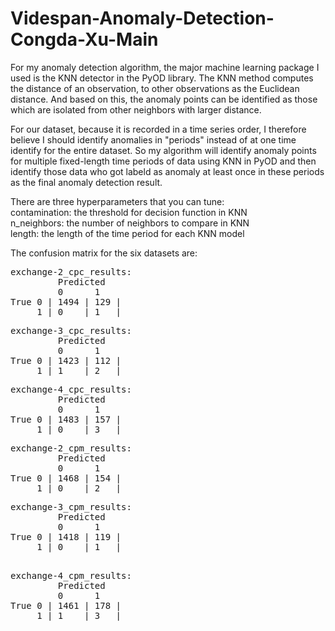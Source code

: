 # Videspan-Anomaly-Detection-Congda-Xu-Main


For my anomaly detection algorithm, the major machine learning package I used is the KNN detector in the PyOD library. The KNN method computes the distance of an observation, to other observations as the Euclidean distance. And based on this, the anomaly points can be identified as those which are isolated from other neighbors with larger distance.

For our dataset, because it is recorded in a time series order, I therefore believe I should identify anomalies in "periods" instead of at one time identify for the entire dataset. So my algorithm will identify anomaly points for multiple fixed-length time periods of data using KNN in PyOD and then identify those data who got labeld as anomaly at least once in these periods as the final anomaly detection result.

There are three hyperparameters that you can tune:   
contamination: the threshold for decision function in KNN  
n_neighbors: the number of neighbors to compare in KNN  
length: the length of the time period for each KNN model  

The confusion matrix for the six datasets are:

<pre>
exchange-2_cpc_results:  
         Predicted
         0      1    
True 0 | 1494 | 129 |    
     1 | 0    | 1   |    
</pre>

<pre>
exchange-3_cpc_results:  
         Predicted  
         0      1  
True 0 | 1423 | 112 |  
     1 | 1    | 2   |  
</pre>

<pre>
exchange-4_cpc_results:  
         Predicted  
         0      1  
True 0 | 1483 | 157 |  
     1 | 0    | 3   |  
</pre>

<pre>
exchange-2_cpm_results:  
         Predicted  
         0      1  
True 0 | 1468 | 154 |  
     1 | 0    | 2   |  
</pre>

<pre>
exchange-3_cpm_results:  
         Predicted  
         0      1  
True 0 | 1418 | 119 |  
     1 | 0    | 1   |  

</pre>

<pre>
exchange-4_cpm_results:  
         Predicted  
         0      1  
True 0 | 1461 | 178 |  
     1 | 1    | 3   |  
</pre>
